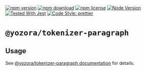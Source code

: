 [![npm version](https://img.shields.io/npm/v/@yozora/tokenizer-paragraph.svg)](https://www.npmjs.com/package/@yozora/tokenizer-paragraph)
[![npm download](https://img.shields.io/npm/dm/@yozora/tokenizer-paragraph.svg)](https://www.npmjs.com/package/@yozora/tokenizer-paragraph)
[![npm license](https://img.shields.io/npm/l/@yozora/tokenizer-paragraph.svg)](https://www.npmjs.com/package/@yozora/tokenizer-paragraph)
[![Node Version](https://img.shields.io/node/v/@yozora/tokenizer-paragraph)](https://github.com/nodejs/node)
[![Tested With Jest](https://img.shields.io/badge/tested_with-jest-9c465e.svg)](https://github.com/facebook/jest)
[![Code Style: prettier](https://img.shields.io/badge/code_style-prettier-ff69b4.svg?style=flat-square)](https://github.com/prettier/prettier)


# `@yozora/tokenizer-paragraph`


## Usage

  See [@yozora/tokenizer-paragraph documentation](https://yozora.guanghechen.com/docs/package/tokenizer-paragraph) for details.
